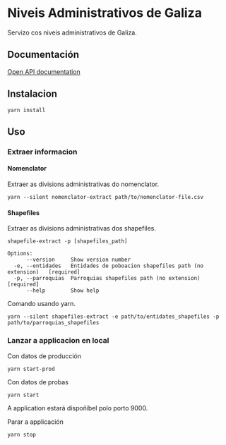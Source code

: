 # Niveis Administrativos de Galiza

Servizo cos niveis administrativos de Galiza.

## Documentación

[Open API documentation](docs/api.yaml)

## Instalacion

```shell
yarn install
```

## Uso

### Extraer informacion

#### Nomenclator

Extraer as divisions administrativas do nomenclator.

```shell
yarn --silent nomenclator-extract path/to/nomenclator-file.csv
```

#### Shapefiles

Extraer as divisions administrativas dos shapefiles.

```shell
shapefile-extract -p [shapefiles_path]

Options:
      --version     Show version number
  -e, --entidades   Entidades de poboacion shapefiles path (no extension)   [required]
  -p, --parroquias  Parroquias shapefiles path (no extension)               [required]
      --help        Show help        
```

Comando usando yarn.

```shell
yarn --silent shapefiles-extract -e path/to/entidates_shapefiles -p path/to/parroquias_shapefiles
```

### Lanzar a applicacion en local

Con datos de producción

```shell
yarn start-prod
```

Con datos de probas

```shell
yarn start
```

A application estará dispoñíbel polo porto 9000.

Parar a applicación

```shell
yarn stop
```
